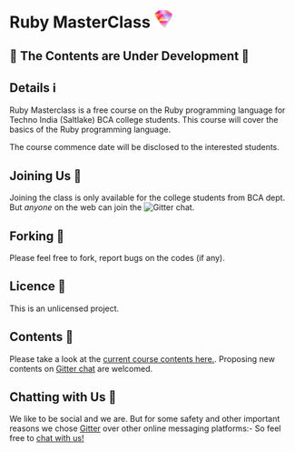 # Ruby MasterClass ![Ruby MasterClass](https://github.com/Souravgoswami/ruby-masterclass/blob/master/logo/pngs/32x32.png)

## 🚧 The Contents are Under Development 🚧

## Details ℹ️
Ruby Masterclass is a free course on the Ruby programming language for Techno India (Saltlake) BCA college students.
This course will cover the basics of the Ruby programming language.

The course commence date will be disclosed to the interested students.

## Joining Us 🌟
Joining the class is only available for the college students from BCA dept. But *anyone* on the web can join the ![Gitter chat](https://gitter.im/ruby-masterclass/ruby-masterclass).

## Forking 🍴
Please feel free to fork, report bugs on the codes (if any).

## Licence 🔑
This is an unlicensed project.

## Contents 📝
Please take a look at the [current course contents here.](https://github.com/Souravgoswami/ruby-masterclass/tree/master/contents/contents.pdf). Proposing new contents on [Gitter chat](https://gitter.im/ruby-masterclass/ruby-masterclass) are welcomed.

## Chatting with Us 💬
We like to be social and we are. But for some safety and other important reasons we chose [Gitter](https://gitter.im/ruby-masterclass/ruby-masterclass) over other online messaging platforms:- So feel free to [chat with us!](https://gitter.im/ruby-masterclass/ruby-masterclass)

